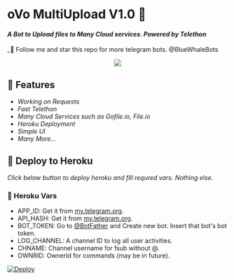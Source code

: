 # oVo MultiUpload V1.0 👀

#### _A Bot to Upload files to Many Cloud services. Powered by Telethon_

_🎯 Follow me and star this repo for more telegram bots. @BlueWhaleBots

<p align="center">
  <img src="https://telegra.ph/file/61f3065220dbbbcc6943e.jpg">
</p>

## 🚩 Features
- *Working on Requests*
- *Fast Telethon*
- *Many Cloud Services such as Gofile.io, File.io*
- *Heroku Deployment*
- *Simple UI*
- *Many More...*

## 🚩 Deploy to Heroku

*_Click below button to deploy heroku and fill requred vars. Nothing else._*

### 💫 Heroku Vars
 - APP_ID: Get it from [my.telegram.org](https://my.telegram.org).
 - API_HASH: Get it from [my.telegram.org](https://my.telegram.org).
 - BOT_TOKEN: Go to [@BotFather](https://telegram.me/botfather) and Create new bot. Insert that bot's bot token.
 - LOG_CHANNEL: A channel ID to log all user activities.
 - CHNAME: Channel username for fsub without @.
 - OWNRID: OwnerId for commands (may be in future).

[![Deploy](https://www.herokucdn.com/deploy/button.svg)](https://heroku.com/deploy?)



